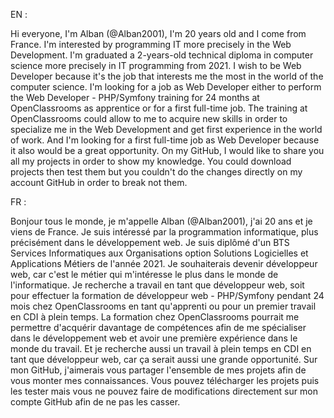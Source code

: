 EN : 

Hi everyone, I'm Alban (@Alban2001), I'm 20 years old and I come from France.
I'm interested by programming IT more precisely in the Web Development.
I'm graduated a 2-years-old technical diploma in computer science more precisely in IT programming from 2021.
I wish to be Web Developer because it's the job that interests me the most in the world of the computer science.
I'm looking for a job as Web Developer either to perform the Web Developer - PHP/Symfony training for 24 months at OpenClassrooms as apprentice or for a first full-time job.
The training at OpenClassrooms could allow to me to acquire new skills in order to specialize me in the Web Development and get first experience in the world of work.
And I'm looking for a first full-time job as Web Developer because it also would be a great opportunity.
On my GitHub, I would like to share you all my projects in order to show my knowledge.
You could download projects then test them but you couldn't do the changes directly on my account GitHub in order to break not them.

FR :

Bonjour tous le monde, je m'appelle Alban (@Alban2001), j'ai 20 ans et je viens de France.
Je suis intéressé par la programmation informatique, plus précisément dans le développement web.
Je suis diplômé d'un BTS Services Informatiques aux Organisations option Solutions Logicielles et Applications Métiers de l'année 2021.
Je souhaiterais devenir développeur web, car c'est le métier qui m'intéresse le plus dans le monde de l'informatique.
Je recherche a travail en tant que développeur web, soit pour effectuer la formation de développeur web - PHP/Symfony pendant 24 mois chez OpenClassrooms en tant qu'apprenti 
ou pour un premier travail en CDI à plein temps.
La formation chez OpenClassrooms pourrait me permettre d'acquérir davantage de compétences afin de me spécialiser dans le développement web et avoir une première expérience
dans le monde du travail.
Et je recherche aussi un travail à plein temps en CDI en tant que développeur web, car ça serait aussi une grande opportunité.
Sur mon GitHub, j'aimerais vous partager l'ensemble de mes projets afin de vous monter mes connaissances.
Vous pouvez télécharger les projets puis les tester mais vous ne pouvez faire de modifications directement sur mon compte GitHub afin de ne pas les casser.
